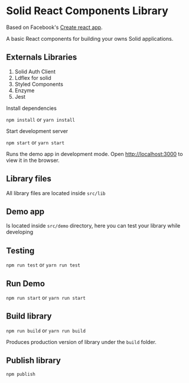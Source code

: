 # Solid React Components Library


Based on Facebook's <a href="https://github.com/facebookincubator/create-react-app" target="_blank">Create react app</a>.

A basic React components for building your owns Solid applications.

 ## Externals Libraries

 1. Solid Auth Client
 2. Ldflex for solid
 3. Styled Components
 4. Enzyme
 5. Jest

Install dependencies

`npm install` or `yarn install`

Start development server

`npm start` or `yarn start`

Runs the demo app in development mode.
Open [http://localhost:3000](http://localhost:3000) to view it in the browser.

## Library files

All library files are located inside `src/lib`  

## Demo app

Is located inside `src/demo` directory, here you can test your library while developing

## Testing

`npm run test` or `yarn run test`

## Run Demo

`npm run start` or `yarn run start`

## Build library

`npm run build` or `yarn run build`

Produces production version of library under the `build` folder.

## Publish library

`npm publish`
